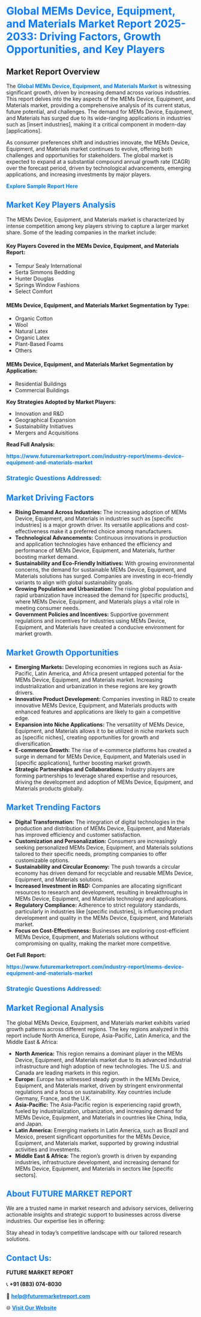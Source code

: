 <h1 style="color: #007BFF;">Global MEMs Device, Equipment, and Materials Market Report 2025-2033: Driving Factors, Growth Opportunities, and Key Players</h1>

<section id="overview">
<h2>Market Report Overview</h2>
<p>The <a href="https://www.futuremarketreport.com/industry-report/mems-device-equipment-and-materials-market" style="color: #007BFF; text-decoration: none;"><strong>Global MEMs Device, Equipment, and Materials Market</strong></a> is witnessing significant growth, driven by increasing demand across various industries. This report delves into the key aspects of the MEMs Device, Equipment, and Materials market, providing a comprehensive analysis of its current status, future potential, and challenges. The demand for MEMs Device, Equipment, and Materials has surged due to its wide-ranging applications in industries such as [insert industries], making it a critical component in modern-day [applications].</p>
<p>As consumer preferences shift and industries innovate, the MEMs Device, Equipment, and Materials market continues to evolve, offering both challenges and opportunities for stakeholders. The global market is expected to expand at a substantial compound annual growth rate (CAGR) over the forecast period, driven by technological advancements, emerging applications, and increasing investments by major players.</p>
</section>

<section id="overview">
<p><a href="https://www.futuremarketreport.com/request-sample/reportId=34684" style="color: #007BFF; text-decoration: none;"><strong>Explore Sample Report Here</strong></a></p>
</section>

<section id="key-players">
<h2 style="color: #007BFF;">Market Key Players Analysis</h2>
<p>The MEMs Device, Equipment, and Materials market is characterized by intense competition among key players striving to capture a larger market share. Some of the leading companies in the market include:</p>
<h4>Key Players Covered in the MEMs Device, Equipment, and Materials Report:</h4>
<ul><li>Tempur Sealy International</li><li>Serta Simmons Bedding</li><li>Hunter Douglas</li><li>Springs Window Fashions</li><li>Select Comfort</li></ul>
<h4>MEMs Device, Equipment, and Materials Market Segmentation by Type:</h4>
<ul><li>Organic Cotton</li><li>Wool</li><li>Natural Latex</li><li>Organic Latex</li><li>Plant-Based Foams</li><li>Others</li></ul>

<h4>MEMs Device, Equipment, and Materials Market Segmentation by Application:</h4>
<ul><li>Residential Buildings</li><li>Commercial Buildings</li></ul>
<p><strong>Key Strategies Adopted by Market Players:</strong></p>
<ul>
<li>Innovation and R&D</li>
<li>Geographical Expansion</li>
<li>Sustainability Initiatives</li>
<li>Mergers and Acquisitions</li>
</ul>
</section>

<section>
<p><strong>Read Full Analysis: </strong></p><a href="https://www.futuremarketreport.com/industry-report/mems-device-equipment-and-materials-market" style="color: #007BFF; text-decoration: none;"><strong>https://www.futuremarketreport.com/industry-report/mems-device-equipment-and-materials-market</strong></a>
<h3 style="color: #007BFF;">Strategic Questions Addressed:</h3>
</section>

<section id="driving-factors">
<h2 style="color: #007BFF;">Market Driving Factors</h2>
<ul>
<li><strong>Rising Demand Across Industries:</strong> The increasing adoption of MEMs Device, Equipment, and Materials in industries such as [specific industries] is a major growth driver. Its versatile applications and cost-effectiveness make it a preferred choice among manufacturers.</li>
<li><strong>Technological Advancements:</strong> Continuous innovations in production and application technologies have enhanced the efficiency and performance of MEMs Device, Equipment, and Materials, further boosting market demand.</li>
<li><strong>Sustainability and Eco-Friendly Initiatives:</strong> With growing environmental concerns, the demand for sustainable MEMs Device, Equipment, and Materials solutions has surged. Companies are investing in eco-friendly variants to align with global sustainability goals.</li>
<li><strong>Growing Population and Urbanization:</strong> The rising global population and rapid urbanization have increased the demand for [specific products], where MEMs Device, Equipment, and Materials plays a vital role in meeting consumer needs.</li>
<li><strong>Government Policies and Incentives:</strong> Supportive government regulations and incentives for industries using MEMs Device, Equipment, and Materials have created a conducive environment for market growth.</li>
</ul>
</section>

<section id="growth-opportunities">
<h2 style="color: #007BFF;">Market Growth Opportunities</h2>
<ul>
<li><strong>Emerging Markets:</strong> Developing economies in regions such as Asia-Pacific, Latin America, and Africa present untapped potential for the MEMs Device, Equipment, and Materials market. Increasing industrialization and urbanization in these regions are key growth drivers.</li>
<li><strong>Innovative Product Development:</strong> Companies investing in R&D to create innovative MEMs Device, Equipment, and Materials products with enhanced features and applications are likely to gain a competitive edge.</li>
<li><strong>Expansion into Niche Applications:</strong> The versatility of MEMs Device, Equipment, and Materials allows it to be utilized in niche markets such as [specific niches], creating opportunities for growth and diversification.</li>
<li><strong>E-commerce Growth:</strong> The rise of e-commerce platforms has created a surge in demand for MEMs Device, Equipment, and Materials used in [specific applications], further boosting market growth.</li>
<li><strong>Strategic Partnerships and Collaborations:</strong> Industry players are forming partnerships to leverage shared expertise and resources, driving the development and adoption of MEMs Device, Equipment, and Materials products globally.</li>
</ul>
</section>

<section id="trending-factors">
<h2 style="color: #007BFF;">Market Trending Factors</h2>
<ul>
<li><strong>Digital Transformation:</strong> The integration of digital technologies in the production and distribution of MEMs Device, Equipment, and Materials has improved efficiency and customer satisfaction.</li>
<li><strong>Customization and Personalization:</strong> Consumers are increasingly seeking personalized MEMs Device, Equipment, and Materials solutions tailored to their specific needs, prompting companies to offer customizable options.</li>
<li><strong>Sustainability and Circular Economy:</strong> The push towards a circular economy has driven demand for recyclable and reusable MEMs Device, Equipment, and Materials solutions.</li>
<li><strong>Increased Investment in R&D:</strong> Companies are allocating significant resources to research and development, resulting in breakthroughs in MEMs Device, Equipment, and Materials technology and applications.</li>
<li><strong>Regulatory Compliance:</strong> Adherence to strict regulatory standards, particularly in industries like [specific industries], is influencing product development and quality in the MEMs Device, Equipment, and Materials market.</li>
<li><strong>Focus on Cost-Effectiveness:</strong> Businesses are exploring cost-efficient MEMs Device, Equipment, and Materials solutions without compromising on quality, making the market more competitive.</li>
</ul>
</section>

<section>
<p><strong>Get Full Report: </strong></p><a href="https://www.futuremarketreport.com/industry-report/mems-device-equipment-and-materials-market" style="color: #007BFF; text-decoration: none;"><strong>https://www.futuremarketreport.com/industry-report/mems-device-equipment-and-materials-market</strong></a>
<h3 style="color: #007BFF;">Strategic Questions Addressed:</h3>
</section>


<section id="regional-analysis">
<h2 style="color: #007BFF;">Market Regional Analysis</h2>
<p>The global MEMs Device, Equipment, and Materials market exhibits varied growth patterns across different regions. The key regions analyzed in this report include North America, Europe, Asia-Pacific, Latin America, and the Middle East & Africa:</p>
<ul>
<li><strong>North America:</strong> This region remains a dominant player in the MEMs Device, Equipment, and Materials market due to its advanced industrial infrastructure and high adoption of new technologies. The U.S. and Canada are leading markets in this region.</li>
<li><strong>Europe:</strong> Europe has witnessed steady growth in the MEMs Device, Equipment, and Materials market, driven by stringent environmental regulations and a focus on sustainability. Key countries include Germany, France, and the U.K.</li>
<li><strong>Asia-Pacific:</strong> The Asia-Pacific region is experiencing rapid growth, fueled by industrialization, urbanization, and increasing demand for MEMs Device, Equipment, and Materials in countries like China, India, and Japan.</li>
<li><strong>Latin America:</strong> Emerging markets in Latin America, such as Brazil and Mexico, present significant opportunities for the MEMs Device, Equipment, and Materials market, supported by growing industrial activities and investments.</li>
<li><strong>Middle East & Africa:</strong> The region’s growth is driven by expanding industries, infrastructure development, and increasing demand for MEMs Device, Equipment, and Materials in sectors like [specific sectors].</li>
</ul>
</section>

<footer>
<h2 style="color: #007BFF;">About FUTURE MARKET REPORT</h2>
<p>We are a trusted name in market research and advisory services, delivering actionable insights and strategic support to businesses across diverse industries. Our expertise lies in offering:</p>

<p>Stay ahead in today’s competitive landscape with our tailored research solutions.</p>

<h2 style="color: #007BFF;">Contact Us:</h2>
<p><strong>FUTURE MARKET REPORT</strong></p>
<p>📞 <strong>+91 (883) 074-8030</strong></p>
<p>📧 <strong><a href="mailto:help@futuremarketreport.com" style="color: #007BFF;">help@futuremarketreport.com</a></strong></p>
<p>🌐 <strong><a href="https://www.futuremarketreport.com/" style="color: #007BFF;">Visit Our Website</a></strong></p>
</footer>